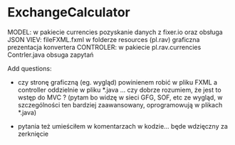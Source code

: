# ExchangeCalculator
MODEL: w pakiecie currencies pozyskanie danych z fixer.io oraz obsługa JSON
VIEV: fileFXML.fxml w folderze resources (pl.rav) graficzna prezentacja konvertera
CONTROLER: w pakiecie pl.rav.currencies Contrler.java obsuga zapytań

Add questions:
- czy stronę graficzną (eg. wygląd) powinienem robić w pliku FXML a controller oddzielnie w pliku *.java ... czy dobrze rozumiem, że jest to wstęp do MVC ? (pytam bo widzę w sieci GFG, SOF, etc ze wygląd, w szczególności ten bardziej zaawansowany, oprogramowują w plikach *.java)

- pytania też umieściłem w komentarzach w kodzie... będe wdzięczny za zerknięcie
